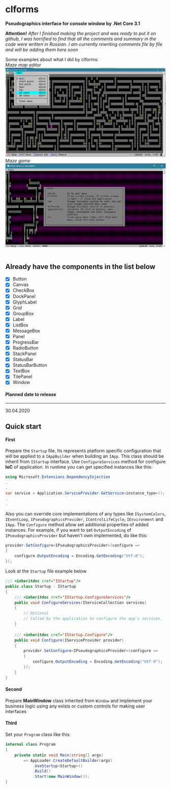 # clforms
**Pseudographics interface for console window by .Net Core 3.1**

**Attention!**
_After I finished making the project and was ready to put it on github, I was horrified to find that all the comments and summary in the code were written in Russian. I am currently rewriting comments file by file and will be adding them here soon_

Some examples about what I did by clforms:
<br/>
_Maze map editor_
<img src="Images/mme01.png" />
<br/>
_Maze game_
<img src="Images/mg02.png" />
<br/>
<br/>

Already have the components in the list below
-------------
- [x] Button
- [x] Canvas
- [x] CheckBox
- [x] DockPanel
- [x] GlyphLabel
- [x] Grid
- [x] GroupBox
- [x] Label
- [x] ListBox
- [x] MessageBox
- [x] Panel
- [x] ProgressBar
- [x] RadioButton
- [x] StackPanel
- [x] StatusBar
- [x] StatusBarButton
- [x] TextBox
- [x] TilePanel
- [x] Window

#### Planned date to release
------------
30.04.2020


## Quick start
#### First
Prepare the `Startup` file. Its represents platform specific configuration that will be applied to a `IAppBuilder` when building an `IApp`. This class should be inherit from `IStartup` interface. Use `ConfigureServices` method for configure **IoC** of application. In runtime you can get specified instances like this:
```C#
using Microsoft.Extensions.DependencyInjection
.
.
var service = Application.ServiceProvider.GetService<instance_type>();
.
.
```
Also you can override core implementations of any types like `ISystemColors`, `IEventLoop`, `IPseudographicsProvider`, `IControlLifeCycle`, `IEnvironment` and `IApp`.
The `Configure` method allow set additional properties of added instances. For example, if you want to set `OutputEncoding` of `IPseudographicsProvider` but haven't own implemented, do like this:
```C#
provider.SetConfigure<IPseudographicsProvider>(configure =>
{
    configure.OutputEncoding = Encoding.GetEncoding("Utf-8");
});
```
Look at the `Startup` file example below
```C#
/// <inheritdoc cref="IStartup"/>
public class Startup : IStartup
{
    /// <inheritdoc cref="IStartup.ConfigureServices"/>
    public void ConfigureServices(IServiceCollection services)
    {
        // Optional
        // Called by the application to configure the app's services.
    }

    /// <inheritdoc cref="IStartup.Configure"/>
    public void Configure(IServiceProvider provider)
    {
        provider.SetConfigure<IPseudographicsProvider>(configure =>
        {
            configure.OutputEncoding = Encoding.GetEncoding("Utf-8");
        });
    }
}
```
#### Second
Prepare **MainWindow** class inherited from `Window` and implement your business logic using any exists or custom controls for making user interfaces

#### Third
Set your `Program` class like this:
```C#
internal class Program
{
    private static void Main(string[] args)
        => AppLoader.CreateDefaultBuilder(args)
            .UseStartup<Startup>()
            .Build()
            .Start(new MainWindow());
}
```
